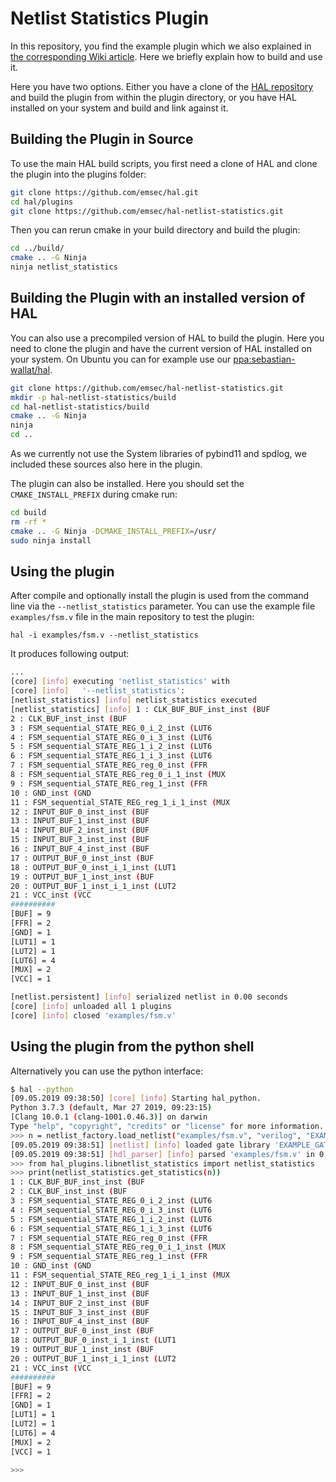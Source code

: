 # Netlist Statistics Plugin

In this repository, you find the example plugin which we also explained in [the corresponding Wiki article](https://github.com/emsec/hal/wiki/How-to-create-your-first-HAL-Cpp-plugin). Here we briefly explain how to build and use it.

Here you have two options. Either you have a clone of the [HAL repository](https://github.com/emsec/hal) and build the plugin from within the plugin directory, or you have HAL installed on your system and build and link against it.

## Building the Plugin in Source

To use the main HAL build scripts, you first need a clone of HAL and clone the plugin into the plugins folder:

```bash
git clone https://github.com/emsec/hal.git
cd hal/plugins
git clone https://github.com/emsec/hal-netlist-statistics.git
```

Then you can rerun cmake in your build directory and build the plugin:

```bash
cd ../build/
cmake .. -G Ninja
ninja netlist_statistics
```

## Building the Plugin with an installed version of HAL

You can also use a precompiled version of HAL to build the plugin. Here you need to clone the plugin and have the current version of HAL installed on your system. On Ubuntu you can for example use our [ppa:sebastian-wallat/hal](ppa:sebastian-wallat/hal).

```bash
git clone https://github.com/emsec/hal-netlist-statistics.git
mkdir -p hal-netlist-statistics/build
cd hal-netlist-statistics/build
cmake .. -G Ninja
ninja
cd ..
```

As we currently not use the System libraries of pybind11 and spdlog, we included these sources also here in the plugin.

The plugin can also be installed. Here you should set the `CMAKE_INSTALL_PREFIX` during cmake run:

```bash
cd build
rm -rf *
cmake .. -G Ninja -DCMAKE_INSTALL_PREFIX=/usr/
sudo ninja install
```

## Using the plugin

After compile and optionally install the plugin is used from the command line via the `--netlist_statistics` parameter. You can use the example file `examples/fsm.v` file in the main repository to test the plugin:

```
hal -i examples/fsm.v --netlist_statistics
```

It produces following output:

```bash
...
[core] [info] executing 'netlist_statistics' with
[core] [info]   '--netlist_statistics':
[netlist_statistics] [info] netlist_statistics executed
[netlist_statistics] [info] 1 : CLK_BUF_BUF_inst_inst (BUF
2 : CLK_BUF_inst_inst (BUF
3 : FSM_sequential_STATE_REG_0_i_2_inst (LUT6
4 : FSM_sequential_STATE_REG_0_i_3_inst (LUT6
5 : FSM_sequential_STATE_REG_1_i_2_inst (LUT6
6 : FSM_sequential_STATE_REG_1_i_3_inst (LUT6
7 : FSM_sequential_STATE_REG_reg_0_inst (FFR
8 : FSM_sequential_STATE_REG_reg_0_i_1_inst (MUX
9 : FSM_sequential_STATE_REG_reg_1_inst (FFR
10 : GND_inst (GND
11 : FSM_sequential_STATE_REG_reg_1_i_1_inst (MUX
12 : INPUT_BUF_0_inst_inst (BUF
13 : INPUT_BUF_1_inst_inst (BUF
14 : INPUT_BUF_2_inst_inst (BUF
15 : INPUT_BUF_3_inst_inst (BUF
16 : INPUT_BUF_4_inst_inst (BUF
17 : OUTPUT_BUF_0_inst_inst (BUF
18 : OUTPUT_BUF_0_inst_i_1_inst (LUT1
19 : OUTPUT_BUF_1_inst_inst (BUF
20 : OUTPUT_BUF_1_inst_i_1_inst (LUT2
21 : VCC_inst (VCC
##########
[BUF] = 9
[FFR] = 2
[GND] = 1
[LUT1] = 1
[LUT2] = 1
[LUT6] = 4
[MUX] = 2
[VCC] = 1

[netlist.persistent] [info] serialized netlist in 0.00 seconds
[core] [info] unloaded all 1 plugins
[core] [info] closed 'examples/fsm.v'
```

## Using the plugin from the python shell

Alternatively you can use the python interface:

```bash
$ hal --python
[09.05.2019 09:38:50] [core] [info] Starting hal_python.
Python 3.7.3 (default, Mar 27 2019, 09:23:15)
[Clang 10.0.1 (clang-1001.0.46.3)] on darwin
Type "help", "copyright", "credits" or "license" for more information.
>>> n = netlist_factory.load_netlist("examples/fsm.v", "verilog", "EXAMPLE_LIB")
[09.05.2019 09:38:51] [netlist] [info] loaded gate library 'EXAMPLE_GATE_LIBRARY' in 0.00 seconds.
[09.05.2019 09:38:51] [hdl_parser] [info] parsed 'examples/fsm.v' in 0.00 seconds.
>>> from hal_plugins.libnetlist_statistics import netlist_statistics
>>> print(netlist_statistics.get_statistics(n))
1 : CLK_BUF_BUF_inst_inst (BUF
2 : CLK_BUF_inst_inst (BUF
3 : FSM_sequential_STATE_REG_0_i_2_inst (LUT6
4 : FSM_sequential_STATE_REG_0_i_3_inst (LUT6
5 : FSM_sequential_STATE_REG_1_i_2_inst (LUT6
6 : FSM_sequential_STATE_REG_1_i_3_inst (LUT6
7 : FSM_sequential_STATE_REG_reg_0_inst (FFR
8 : FSM_sequential_STATE_REG_reg_0_i_1_inst (MUX
9 : FSM_sequential_STATE_REG_reg_1_inst (FFR
10 : GND_inst (GND
11 : FSM_sequential_STATE_REG_reg_1_i_1_inst (MUX
12 : INPUT_BUF_0_inst_inst (BUF
13 : INPUT_BUF_1_inst_inst (BUF
14 : INPUT_BUF_2_inst_inst (BUF
15 : INPUT_BUF_3_inst_inst (BUF
16 : INPUT_BUF_4_inst_inst (BUF
17 : OUTPUT_BUF_0_inst_inst (BUF
18 : OUTPUT_BUF_0_inst_i_1_inst (LUT1
19 : OUTPUT_BUF_1_inst_inst (BUF
20 : OUTPUT_BUF_1_inst_i_1_inst (LUT2
21 : VCC_inst (VCC
##########
[BUF] = 9
[FFR] = 2
[GND] = 1
[LUT1] = 1
[LUT2] = 1
[LUT6] = 4
[MUX] = 2
[VCC] = 1

>>>
```